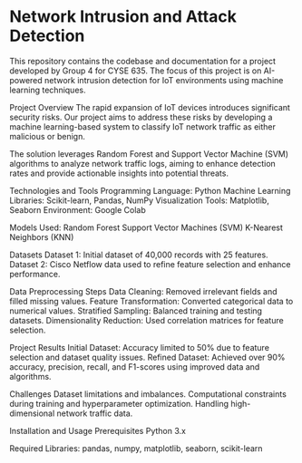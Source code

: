 # Network Intrusion and Attack Detection
This repository contains the codebase and documentation for a project developed by Group 4 for CYSE 635. The focus of this project is on AI-powered network intrusion detection for IoT environments using machine learning techniques.

Project Overview
The rapid expansion of IoT devices introduces significant security risks. Our project aims to address these risks by developing a machine learning-based system to classify IoT network traffic as either malicious or benign.

The solution leverages Random Forest and Support Vector Machine (SVM) algorithms to analyze network traffic logs, aiming to enhance detection rates and provide actionable insights into potential threats.

Technologies and Tools
Programming Language: Python
Machine Learning Libraries: Scikit-learn, Pandas, NumPy
Visualization Tools: Matplotlib, Seaborn
Environment: Google Colab

Models Used:
Random Forest
Support Vector Machines (SVM)
K-Nearest Neighbors (KNN)

Datasets
Dataset 1: Initial dataset of 40,000 records with 25 features.
Dataset 2: Cisco Netflow data used to refine feature selection and enhance performance.

Data Preprocessing Steps
Data Cleaning: Removed irrelevant fields and filled missing values.
Feature Transformation: Converted categorical data to numerical values.
Stratified Sampling: Balanced training and testing datasets.
Dimensionality Reduction: Used correlation matrices for feature selection.

Project Results
Initial Dataset: Accuracy limited to 50% due to feature selection and dataset quality issues.
Refined Dataset: Achieved over 90% accuracy, precision, recall, and F1-scores using improved data and algorithms.

Challenges
Dataset limitations and imbalances.
Computational constraints during training and hyperparameter optimization.
Handling high-dimensional network traffic data.

Installation and Usage
Prerequisites
Python 3.x

Required Libraries: pandas, numpy, matplotlib, seaborn, scikit-learn
